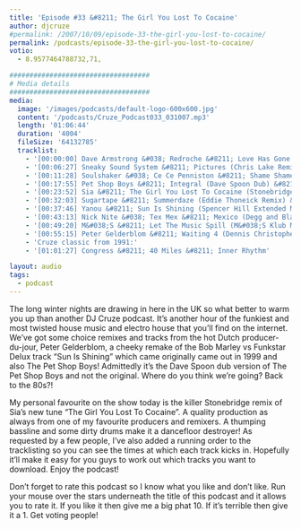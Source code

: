 ```yaml
---
title: 'Episode #33 &#8211; The Girl You Lost To Cocaine'
author: djcruze
#permalink: /2007/10/09/episode-33-the-girl-you-lost-to-cocaine/
permalink: /podcasts/episode-33-the-girl-you-lost-to-cocaine/
votio:
  - 8.9577464788732,71,

###################################
# Media details
###################################
media:
  image: '/images/podcasts/default-logo-600x600.jpg'
  content: '/podcasts/Cruze_Podcast033_031007.mp3'
  length: '01:06:44'
  duration: '4004'
  fileSize: '64132785'
  tracklist:
    - '[00:00:00] Dave Armstrong &#038; Redroche &#8211; Love Has Gone (Peter Gelderblom Remix) &#8211; Data'
    - '[00:06:27] Sneaky Sound System &#8211; Pictures (Chris Lake Remix) &#8211; Whack Records'
    - '[00:11:28] Soulshaker &#038; Ce Ce Penniston &#8211; Shame Shame Shame (Smax &#038; Gold Remix) &#8211; AATW'
    - '[00:17:55] Pet Shop Boys &#8211; Integral (Dave Spoon Dub) &#8211; Parlophone'
    - '[00:23:52] Sia &#8211; The Girl You Lost To Cocaine (Stonebridge Club Mix) &#8211; Monkey Puzzle Records'
    - '[00:32:03] Sugartape &#8211; Summerdaze (Eddie Thoneick Remix) &#8211; Bigstar Records'
    - '[00:37:46] Yanou &#8211; Sun Is Shining (Spencer Hill Extended Mix) &#8211; AATW'
    - '[00:43:13] Nick Nite &#038; Tex Mex &#8211; Mexico (Degg and Blakker Remix) &#8211; Muschi Tunes'
    - '[00:49:20] M&#038;S &#8211; Let The Music Spill (M&#038;S Klub Mix) &#8211; Brass'
    - '[00:55:15] Peter Gelderblom &#8211; Waiting 4 (Dennis Christopher Remix) &#8211; Data'
    - 'Cruze classic from 1991:'
    - '[01:01:27] Congress &#8211; 40 Miles &#8211; Inner Rhythm'

layout: audio
tags:
  - podcast
---
```


The long winter nights are drawing in here in the UK so what better to warm you up than another DJ Cruze podcast. It&#8217;s another hour of the funkiest and most twisted house music and electro house that you&#8217;ll find on the internet. We&#8217;ve got some choice remixes and tracks from the hot Dutch producer-du-jour, Peter Gelderblom, a cheeky remake of the Bob Marley vs Funkstar Delux track &#8220;Sun Is Shining&#8221; which came originally came out in 1999 and also The Pet Shop Boys! Admittedly it&#8217;s the Dave Spoon dub version of The Pet Shop Boys and not the original. Where do you think we&#8217;re going? Back to the 80s?!

My personal favourite on the show today is the killer Stonebridge remix of Sia&#8217;s new tune &#8220;The Girl You Lost To Cocaine&#8221;. A quality production as always from one of my favourite producers and remixers. A thumping bassline and some dirty drums make it a dancefloor destroyer! As requested by a few people, I&#8217;ve also added a running order to the tracklisting so you can see the times at which each track kicks in. Hopefully it&#8217;ll make it easy for you guys to work out which tracks you want to download. Enjoy the podcast!

Don&#8217;t forget to rate this podcast so I know what you like and don&#8217;t like. Run your mouse over the stars underneath the title of this podcast and it allows you to rate it. If you like it then give me a big phat 10. If it&#8217;s terrible then give it a 1. Get voting people!
